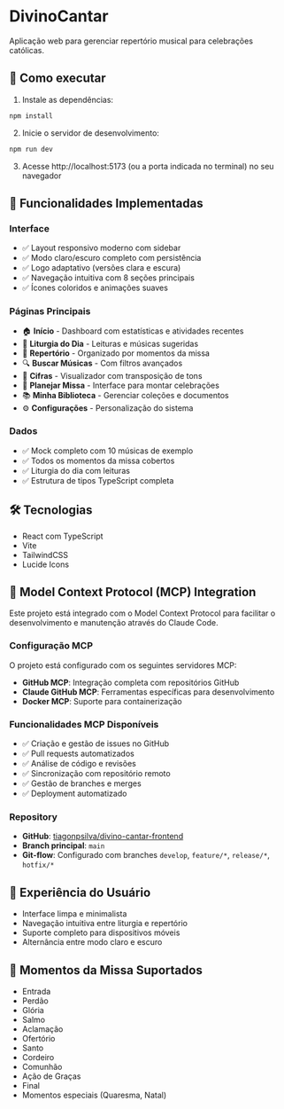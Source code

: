 # DivinoCantar

Aplicação web para gerenciar repertório musical para celebrações católicas.

## 🚀 Como executar

1. Instale as dependências:
```bash
npm install
```

2. Inicie o servidor de desenvolvimento:
```bash
npm run dev
```

3. Acesse http://localhost:5173 (ou a porta indicada no terminal) no seu navegador

## 🎯 Funcionalidades Implementadas

### Interface
- ✅ Layout responsivo moderno com sidebar
- ✅ Modo claro/escuro completo com persistência
- ✅ Logo adaptativo (versões clara e escura)
- ✅ Navegação intuitiva com 8 seções principais
- ✅ Ícones coloridos e animações suaves

### Páginas Principais
- 🏠 **Início** - Dashboard com estatísticas e atividades recentes
- 📅 **Liturgia do Dia** - Leituras e músicas sugeridas
- 🎵 **Repertório** - Organizado por momentos da missa
- 🔍 **Buscar Músicas** - Com filtros avançados
- 🎼 **Cifras** - Visualizador com transposição de tons
- 👥 **Planejar Missa** - Interface para montar celebrações
- 📚 **Minha Biblioteca** - Gerenciar coleções e documentos
- ⚙️ **Configurações** - Personalização do sistema

### Dados
- ✅ Mock completo com 10 músicas de exemplo
- ✅ Todos os momentos da missa cobertos
- ✅ Liturgia do dia com leituras
- ✅ Estrutura de tipos TypeScript completa

## 🛠️ Tecnologias

- React com TypeScript
- Vite
- TailwindCSS
- Lucide Icons

## 🔗 Model Context Protocol (MCP) Integration

Este projeto está integrado com o Model Context Protocol para facilitar o desenvolvimento e manutenção através do Claude Code.

### Configuração MCP

O projeto está configurado com os seguintes servidores MCP:

- **GitHub MCP**: Integração completa com repositórios GitHub
- **Claude GitHub MCP**: Ferramentas específicas para desenvolvimento  
- **Docker MCP**: Suporte para containerização

### Funcionalidades MCP Disponíveis

- ✅ Criação e gestão de issues no GitHub
- ✅ Pull requests automatizados
- ✅ Análise de código e revisões
- ✅ Sincronização com repositório remoto
- ✅ Gestão de branches e merges
- ✅ Deployment automatizado

### Repository

- **GitHub**: [tiagonpsilva/divino-cantar-frontend](https://github.com/tiagonpsilva/divino-cantar-frontend)
- **Branch principal**: `main`
- **Git-flow**: Configurado com branches `develop`, `feature/*`, `release/*`, `hotfix/*`

## 📱 Experiência do Usuário

- Interface limpa e minimalista
- Navegação intuitiva entre liturgia e repertório
- Suporte completo para dispositivos móveis
- Alternância entre modo claro e escuro

## 🎵 Momentos da Missa Suportados

- Entrada
- Perdão
- Glória
- Salmo
- Aclamação
- Ofertório
- Santo
- Cordeiro
- Comunhão
- Ação de Graças
- Final
- Momentos especiais (Quaresma, Natal)